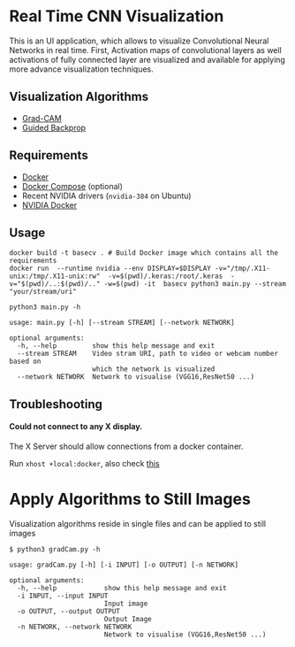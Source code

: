 # Real Time CNN Visualization

This is an UI application, which allows to visualize Convolutional Neural Networks in real time.
First, Activation maps of convolutional layers as well activations of fully connected layer are visualized and available for applying more advance visualization techniques.

## Visualization Algorithms

* [Grad-CAM](https://arxiv.org/abs/1610.02391 "Grad-CAM: Visual Explanations from Deep Networks via Gradient-based Localization")
* [Guided Backprop](https://arxiv.org/abs/1412.6806 "Striving for Simplicity: The All Convolutional Net")

## Requirements

* [Docker](https://docs.docker.com/install/linux/docker-ce/ubuntu/)
* [Docker Compose](https://docs.docker.com/compose/install/) (optional)
* Recent NVIDIA drivers (`nvidia-384` on Ubuntu)
* [NVIDIA Docker](https://github.com/NVIDIA/nvidia-docker )


## Usage

```
docker build -t basecv . # Build Docker image which contains all the requirements
docker run  --runtime nvidia --env DISPLAY=$DISPLAY -v="/tmp/.X11-unix:/tmp/.X11-unix:rw"  -v=$(pwd)/.keras:/root/.keras  -v="$(pwd)/..:$(pwd)/.." -w=$(pwd) -it  basecv python3 main.py --stream "your/stream/uri"
```

`python3 main.py -h`

```
usage: main.py [-h] [--stream STREAM] [--network NETWORK]

optional arguments:
  -h, --help         show this help message and exit
  --stream STREAM    Video stram URI, path to video or webcam number based on
                     which the network is visualized
  --network NETWORK  Network to visualise (VGG16,ResNet50 ...)
```
<!-- #### With Docker Compose

```
docker-compose build
docker-compose run vis#### With pure Docker
``` -->
<!-- #### With pure Docker -->
## Troubleshooting

#### Could not connect to any X display.

The X Server should allow connections from a docker container.

Run `xhost +local:docker`, also check [this](https://forums.docker.com/t/start-a-gui-application-as-root-in-a-ubuntu-container/17069)


# Apply Algorithms to Still Images

Visualization algorithms reside in single files and can be applied to still images

```
$ python3 gradCam.py -h

usage: gradCam.py [-h] [-i INPUT] [-o OUTPUT] [-n NETWORK]

optional arguments:
  -h, --help            show this help message and exit
  -i INPUT, --input INPUT
                        Input image
  -o OUTPUT, --output OUTPUT
                        Output Image
  -n NETWORK, --network NETWORK
                        Network to visualise (VGG16,ResNet50 ...)

```
